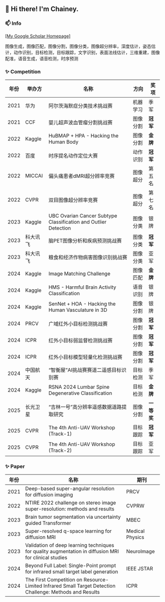 
## 👋 Hi there! I'm Chainey.

### 📫 Info

[[My Google Scholar Homepage]](https://scholar.google.com/citations?user=h4orPsUAAAAJ&hl=zh-CN&oi=ao)


图像生成，图像匹配，图像分割，图像分类，图像超分辨率，深度估计，姿态估计，动作识别，目标检测，目标跟踪，文字识别，表面法线估计，三维重建，图像配准，语音生成，语音检测，时序预测

  
### ✨ Competition
|  年份  |  举办方  |  名称  |  方向  |  奖项  |
| ---- | ---- | ---- | ---- | ---- |  
| 2021 | 华为 | 阿尔茨海默症分类技术挑战赛 | 机器学习 | 季军 |
| 2021 | CCF | 婴儿超声波血管瘤分割挑战赛 | 图像分割 | **冠军** |
| 2022 | Kaggle | HuBMAP + HPA - Hacking the Human Body | 图像分割 | **金牌** |
| 2022 | 百度 | 时序提名动作定位大赛 | 动作识别 | **冠军** |
| 2022 | MICCAI | 偏头痛患者dMRI超分辨率竞赛 | 图像超分 | 第五名 |
| 2022 | CVPR | 双目图像超分辨率竞赛 | 图像超分 | 第七名 |
| 2023 | Kaggle | UBC Ovarian Cancer Subtype Classification and Outlier Detection | 图像分类 | 银牌 |
| 2023 | 科大讯飞 | 脑PET图像分析和疾病预测挑战赛 | 图像分类 | **冠军** |
| 2023 | 科大讯飞 | 粮食和经济作物病害图像识别挑战赛 | 图像分类 | 亚军 |
| 2024 | Kaggle | Image Matching Challenge | 图像匹配 | **金牌**  |
| 2024 | Kaggle | HMS - Harmful Brain Activity Classification | 语音识别 | 银牌 |
| 2024 | Kaggle | SenNet + HOA - Hacking the Human Vasculature in 3D | 图像分割 | 银牌 |
| 2024 | PRCV | 广域红外小目标检测挑战赛 | 图像分割 | **冠军** |
| 2024 | ICPR | 红外小目标弱监督检测挑战赛 | 图像分割 | **冠军** |
| 2024 | ICPR | 红外小目标模型轻量化检测挑战赛 | 图像分割 | **冠军** |
| 2024 | 中国航天 | “智衡屋”AI挑战赛赛道二遥感目标识别赛 | 目标检测 | 季军 |
| 2024 | Kaggle | RSNA 2024 Lumbar Spine Degenerative Classification | 目标检测 | **金牌** |
| 2025 | 长光卫星 | “吉林一号”高分辨率遥感数据道路提取研究 | 图像分割 | **一等奖** |
| 2025 | CVPR | The 4th Anti-UAV Workshop (Track-1) | 目标跟踪 | **冠军** |
| 2025 | CVPR | The 4th Anti-UAV Workshop (Track-2) | 目标跟踪 | 亚军 |



### ✨ Paper
| 年份 | 名称 | 期刊 |
| ---- | ---- | ---- | 
| 2021 | Deep-based super-angular resolution for diffusion imaging | PRCV |
| 2022 | NTIRE 2022 challenge on stereo image super-resolution: methods and results | CVPRW |
| 2023 | Brain tumor segmentation via uncertainty guided Transformer | MBEC |
| 2023 | Super-resolved q-space learning for diffusion MRI | Medical Physics |
| 2023 | Validation of deep learning techniques for quality augmentation in diffusion MRI for clinical studies | NeuroImage |
| 2024 | Beyond Full Label: Single-Point prompt for infrared small target label generation | IEEE JSTAR |
| 2024 | The First Competition on Resource-Limited Infrared Small Target Detection Challenge: Methods and Results | ICPR |



